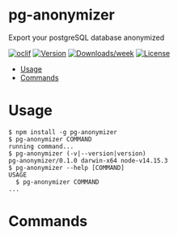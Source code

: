 pg-anonymizer
=============

Export your postgreSQL database anonymized

[![oclif](https://img.shields.io/badge/cli-oclif-brightgreen.svg)](https://oclif.io)
[![Version](https://img.shields.io/npm/v/pg-anonymizer.svg)](https://npmjs.org/package/pg-anonymizer)
[![Downloads/week](https://img.shields.io/npm/dw/pg-anonymizer.svg)](https://npmjs.org/package/pg-anonymizer)
[![License](https://img.shields.io/npm/l/pg-anonymizer.svg)](https://github.com/rap2hpoutre/pg-anonymizer/blob/master/package.json)

<!-- toc -->
* [Usage](#usage)
* [Commands](#commands)
<!-- tocstop -->
# Usage
<!-- usage -->
```sh-session
$ npm install -g pg-anonymizer
$ pg-anonymizer COMMAND
running command...
$ pg-anonymizer (-v|--version|version)
pg-anonymizer/0.1.0 darwin-x64 node-v14.15.3
$ pg-anonymizer --help [COMMAND]
USAGE
  $ pg-anonymizer COMMAND
...
```
<!-- usagestop -->
# Commands
<!-- commands -->

<!-- commandsstop -->
